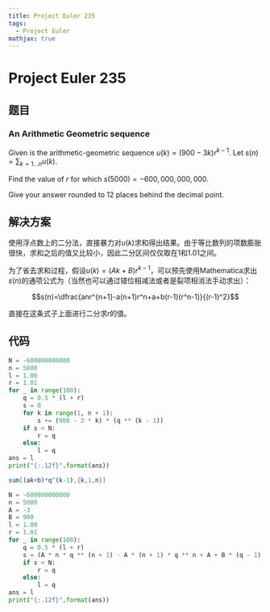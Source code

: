 ```yaml
---
title: Project Euler 235
tags:
  - Project Euler
mathjax: true
---
```

<escape><!-- more --></escape>



# Project Euler 235
## 题目
### An Arithmetic Geometric sequence

Given is the arithmetic-geometric sequence $u(k) = (900-3k)r^{k-1}$. Let $s(n) = \sum_{k=1\dots n}u(k)$.

Find the value of $r$ for which $s(5000) = -600,000,000,000$.

Give your answer rounded to $12$ places behind the decimal point.


## 解决方案
使用浮点数上的二分法，直接暴力对$u(k)$求和得出结果。由于等比数列的项数膨胀很快，求和之后的值又比较小，因此二分区间仅仅取在$1$和$1.01$之间。

为了省去求和过程，假设$u(k)=(Ak+B)r^{k-1}$，可以预先使用Mathematica求出$s(n)$的通项公式为（当然也可以通过错位相减法或者是裂项相消法手动求出）：

$$s(n)=\dfrac{anr^{n+1}-a(n+1)r^n+a+b(r-1)(r^n-1)}{(r-1)^2}$$

直接在这条式子上面进行二分求$r$的值。

## 代码


```py
N = -600000000000
n = 5000
l = 1.00
r = 1.01
for _ in range(100):
    q = 0.5 * (l + r)
    s = 0
    for k in range(1, n + 1):
        s += (900 - 3 * k) * (q ** (k - 1))
    if s < N:
        r = q
    else:
        l = q
ans = l
print("{:.12f}".format(ans))

```

```Mathematica
sum[(ak+b)*q^(k-1),{k,1,n}]
```

```py
N = -600000000000
n = 5000
A = -3
B = 900
l = 1.00
r = 1.01
for _ in range(100):
    q = 0.5 * (l + r)
    s = (A * n * q ** (n + 1) - A * (n + 1) * q ** n + A + B * (q - 1) * (q ** n - 1)) / (q - 1) ** 2
    if s < N:
        r = q
    else:
        l = q
ans = l
print("{:.12f}".format(ans))


```